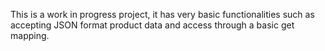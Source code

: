 This is a work in progress project, it has very basic functionalities such as accepting JSON format product data and access through a basic get mapping.
